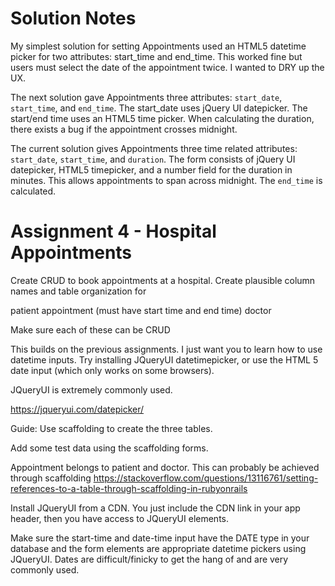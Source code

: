 # Solution Notes

My simplest solution for setting Appointments used an HTML5 datetime picker for two attributes: start_time and end_time. This worked fine but users must select the date of the appointment twice. I wanted to DRY up the UX. 

The next solution gave Appointments three attributes: `start_date`, `start_time`, and `end_time`. The start_date uses jQuery UI datepicker. The start/end time uses an HTML5 time picker. When calculating the duration, there exists a bug if the appointment crosses midnight.

The current solution gives Appointments three time related attributes: `start_date`, `start_time`, and `duration`. The form consists of jQuery UI datepicker, HTML5 timepicker, and a number field for the duration in minutes. This allows appointments to span across midnight. The `end_time` is calculated.

# Assignment 4 - Hospital Appointments

Create CRUD to book appointments at a hospital. Create plausible column names and table organization for

patient
appointment (must have start time and end time)
doctor

Make sure each of these can be CRUD

This builds on the previous assignments. I just want you to learn how to use datetime inputs. Try installing JQueryUI datetimepicker, or use the HTML 5 date input (which only works on some browsers).

JQueryUI is extremely commonly used.

https://jqueryui.com/datepicker/

Guide:
Use scaffolding to create the three tables.

Add some test data using the scaffolding forms.

Appointment belongs to patient and doctor. This can probably be achieved through scaffolding
https://stackoverflow.com/questions/13116761/setting-references-to-a-table-through-scaffolding-in-rubyonrails

Install JQueryUI from a CDN. You just include the CDN link in your app header, then you have access to JQueryUI elements.

Make sure the start-time and date-time input have the DATE type in your database and the form elements are appropriate datetime pickers using JQueryUI. Dates are difficult/finicky to get the hang of and are very commonly used.

